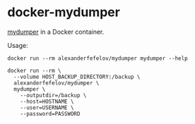 # docker-mydumper

[mydumper](https://github.com/maxbube/mydumper) in a Docker container.

Usage:

    docker run --rm alexanderfefelov/mydumper mydumper --help

    docker run --rm \
      --volume HOST_BACKUP_DIRECTORY:/backup \
      alexanderfefelov/mydumper \
      mydumper \
        --outputdir=/backup \
        --host=HOSTNAME \
        --user=USERNAME \
        --password=PASSWORD
